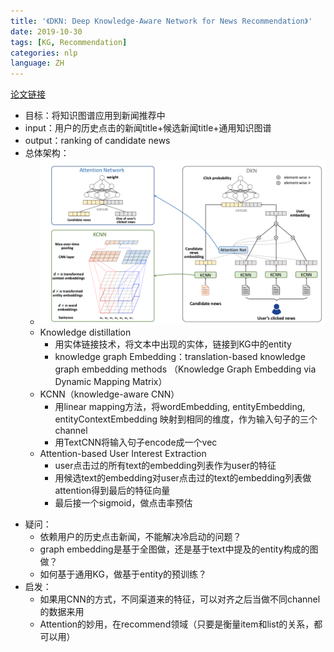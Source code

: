 ```yaml
---
title: '《DKN: Deep Knowledge-Aware Network for News Recommendation》'
date: 2019-10-30
tags: [KG, Recommendation]
categories: nlp
language: ZH
---
```


[论文链接](https://arxiv.org/abs/1801.08284)

  - 目标：将知识图谱应用到新闻推荐中
  - input：用户的历史点击的新闻title+候选新闻title+通用知识图谱
  - output：ranking of candidate news
  - 总体架构：
    - ![architecture](../../images/DKN-image1.png)
    - Knowledge distillation
        - 用实体链接技术，将文本中出现的实体，链接到KG中的entity
        - knowledge graph Embedding：translation-based knowledge graph embedding methods （Knowledge Graph Embedding via Dynamic Mapping Matrix）
    - KCNN（knowledge-aware CNN）
        - 用linear mapping方法，将wordEmbedding, entityEmbedding, entityContextEmbedding 映射到相同的维度，作为输入句子的三个channel
        - 用TextCNN将输入句子encode成一个vec
    - Attention-based User Interest Extraction
        - user点击过的所有text的embedding列表作为user的特征
        - 用候选text的embedding对user点击过的text的embedding列表做attention得到最后的特征向量
        - 最后接一个sigmoid，做点击率预估
<!--more-->
- 疑问：
    - 依赖用户的历史点击新闻，不能解决冷启动的问题？
    - graph embedding是基于全图做，还是基于text中提及的entity构成的图做？
    - 如何基于通用KG，做基于entity的预训练？
- 启发：
    - 如果用CNN的方式，不同渠道来的特征，可以对齐之后当做不同channel的数据来用
    - Attention的妙用，在recommend领域（只要是衡量item和list的关系，都可以用）
